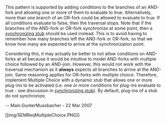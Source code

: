 This pattern is supported by adding conditions to the branches of an AND-fork and allowing one or more of them to evaluate to true. Alternatively, more than one branch of an OR-fork could be allowed to evaluate to true. If all conditions evaluate to false, then the traversal stops. Note that if the branches of the AND-fork or OR-fork synchronize at some point, then a [synchronizing stub](SEMReqSynchronizingStub) should be used instead. This is to avoid having to remember how many branches left the AND-fork or OR-fork, so that we know how many are expected to arrive at the synchronization point.

Considering this, it may actually be better to not allow conditions on AND-forks at all because it would be intuitive to model AND-forks with multiple choice followed by an AND-join. However, this would not work with the traversal mechanism as it **always** expects all branches to arrive at the AND-join. Same reasoning applies for OR-forks with multiple choice. Therefore, implement Multiple Choice with a dynamic stub that allows one or more plug-ins to be activated (i.e. one or more conditions for plug-ins evaluate to true - see discussion in [synchronizing stub](SEMReqSynchronizingStub)). By default, plug-ins of a stub do not synchronize.

-- Main.GunterMussbacher - 22 Mar 2007

[[img/SEMReqMultipleChoice.PNG]]
